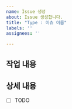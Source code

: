 ```yaml
---
name: Issue 생성
about: Issue 생성합니다.
title: "Type : 이슈 이름"
labels: ''
assignees: ''

---
```


## 작업 내용
> <!-- 진행할 작업 내용에 대해 설명해주세요. -->

## 상세 내용
- [ ] TODO
